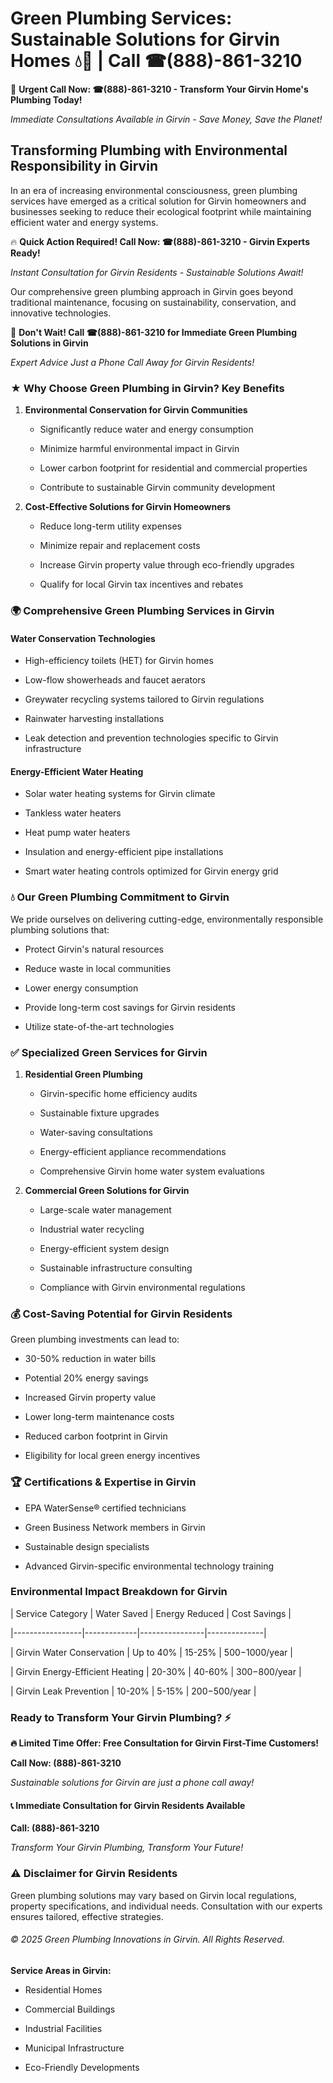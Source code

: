 # Green Plumbing Services: Sustainable Solutions for Girvin Homes 💧🌿 | Call ☎(888)-861-3210

🚨 **Urgent Call Now: ☎(888)-861-3210 - Transform Your Girvin Home's Plumbing Today!**
*Immediate Consultations Available in Girvin - Save Money, Save the Planet!*

## Transforming Plumbing with Environmental Responsibility in Girvin

In an era of increasing environmental consciousness, green plumbing services have emerged as a critical solution for Girvin homeowners and businesses seeking to reduce their ecological footprint while maintaining efficient water and energy systems. 

🔥 **Quick Action Required! Call Now: ☎(888)-861-3210 - Girvin Experts Ready!**
*Instant Consultation for Girvin Residents - Sustainable Solutions Await!*

Our comprehensive green plumbing approach in Girvin goes beyond traditional maintenance, focusing on sustainability, conservation, and innovative technologies.

🚨 **Don't Wait! Call ☎(888)-861-3210 for Immediate Green Plumbing Solutions in Girvin**
*Expert Advice Just a Phone Call Away for Girvin Residents!*

### ★ Why Choose Green Plumbing in Girvin? Key Benefits

1. **Environmental Conservation for Girvin Communities** 
   - Significantly reduce water and energy consumption
   - Minimize harmful environmental impact in Girvin
   - Lower carbon footprint for residential and commercial properties
   - Contribute to sustainable Girvin community development

2. **Cost-Effective Solutions for Girvin Homeowners** 
   - Reduce long-term utility expenses
   - Minimize repair and replacement costs
   - Increase Girvin property value through eco-friendly upgrades
   - Qualify for local Girvin tax incentives and rebates

### 🌍 Comprehensive Green Plumbing Services in Girvin

#### Water Conservation Technologies
- High-efficiency toilets (HET) for Girvin homes
- Low-flow showerheads and faucet aerators
- Greywater recycling systems tailored to Girvin regulations
- Rainwater harvesting installations
- Leak detection and prevention technologies specific to Girvin infrastructure

#### Energy-Efficient Water Heating
- Solar water heating systems for Girvin climate
- Tankless water heaters
- Heat pump water heaters
- Insulation and energy-efficient pipe installations
- Smart water heating controls optimized for Girvin energy grid

### 💧 Our Green Plumbing Commitment to Girvin

We pride ourselves on delivering cutting-edge, environmentally responsible plumbing solutions that:
- Protect Girvin's natural resources
- Reduce waste in local communities
- Lower energy consumption
- Provide long-term cost savings for Girvin residents
- Utilize state-of-the-art technologies

### ✅ Specialized Green Services for Girvin

1. **Residential Green Plumbing**
   - Girvin-specific home efficiency audits
   - Sustainable fixture upgrades
   - Water-saving consultations
   - Energy-efficient appliance recommendations
   - Comprehensive Girvin home water system evaluations

2. **Commercial Green Solutions for Girvin**
   - Large-scale water management
   - Industrial water recycling
   - Energy-efficient system design
   - Sustainable infrastructure consulting
   - Compliance with Girvin environmental regulations

### 💰 Cost-Saving Potential for Girvin Residents

Green plumbing investments can lead to:
- 30-50% reduction in water bills
- Potential 20% energy savings
- Increased Girvin property value
- Lower long-term maintenance costs
- Reduced carbon footprint in Girvin
- Eligibility for local green energy incentives

### 🏆 Certifications & Expertise in Girvin

- EPA WaterSense® certified technicians
- Green Business Network members in Girvin
- Sustainable design specialists
- Advanced Girvin-specific environmental technology training

### Environmental Impact Breakdown for Girvin

| Service Category | Water Saved | Energy Reduced | Cost Savings |
|-----------------|-------------|----------------|--------------|
| Girvin Water Conservation | Up to 40% | 15-25% | $500-$1000/year |
| Girvin Energy-Efficient Heating | 20-30% | 40-60% | $300-$800/year |
| Girvin Leak Prevention | 10-20% | 5-15% | $200-$500/year |

### Ready to Transform Your Girvin Plumbing? ⚡

**🔥 Limited Time Offer: Free Consultation for Girvin First-Time Customers!**

**Call Now: (888)-861-3210**
*Sustainable solutions for Girvin are just a phone call away!*

#### 📞 Immediate Consultation for Girvin Residents Available

**Call: (888)-861-3210**
*Transform Your Girvin Plumbing, Transform Your Future!*

### ⚠️ Disclaimer for Girvin Residents

Green plumbing solutions may vary based on Girvin local regulations, property specifications, and individual needs. Consultation with our experts ensures tailored, effective strategies.

###### © 2025 Green Plumbing Innovations in Girvin. All Rights Reserved.

**Service Areas in Girvin:** 
- Residential Homes
- Commercial Buildings
- Industrial Facilities
- Municipal Infrastructure
- Eco-Friendly Developments